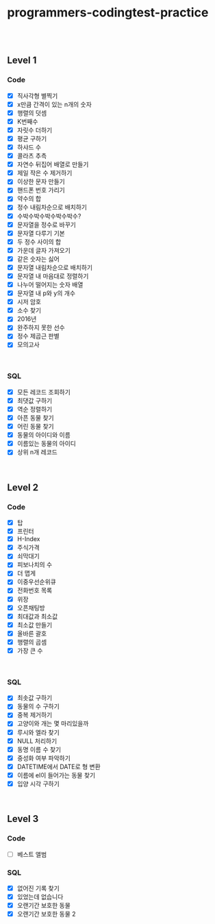 # programmers-codingtest-practice

<br>
<br>

## Level 1
### Code

- [x] 직사각형 별찍기
- [x] x만큼 간격이 있는 n개의 숫자
- [x] 행렬의 덧셈
- [x] K번째수
- [x] 자릿수 더하기
- [x] 평균 구하기
- [x] 하샤드 수
- [x] 콜라츠 추측
- [x] 자연수 뒤집어 배열로 만들기
- [x] 제일 작은 수 제거하기
- [x] 이상한 문자 만들기
- [x] 핸드폰 번호 가리기
- [x] 약수의 합
- [x] 정수 내림차순으로 배치하기
- [x] 수박수박수박수박수박수?
- [x] 문자열을 정수로 바꾸기
- [x] 문자열 다루기 기본
- [x] 두 정수 사이의 합
- [x] 가운데 글자 가져오기
- [x] 같은 숫자는 싫어
- [x] 문자열 내림차순으로 배치하기
- [x] 문자열 내 마음대로 정렬하기
- [x] 나누어 떨어지는 숫자 배열
- [x] 문자열 내 p와 y의 개수
- [x] 시저 암호
- [x] 소수 찾기
- [x] 2016년
- [x] 완주하지 못한 선수
- [x] 정수 제곱근 판별
- [x] 모의고사

<br>

### SQL

- [x] 모든 레코드 조회하기
- [x] 최댓값 구하기
- [x] 역순 정렬하기
- [x] 아픈 동물 찾기
- [x] 어린 동물 찾기
- [x] 동물의 아이디와 이름
- [x] 이름있는 동물의 아이디  
- [x] 상위 n개 레코드

<br>

## Level 2

### Code

- [x] 탑
- [x] 프린터
- [x] H-Index
- [x] 주식가격
- [x] 쇠막대기
- [x] 피보나치의 수
- [x] 더 맵게
- [x] 이중우선순위큐
- [x] 전화번호 목록
- [x] 위장
- [x] 오픈채팅방
- [x] 최대값과 최소값
- [x] 최소값 만들기
- [x] 올바른 괄호
- [x] 행렬의 곱셈
- [x] 가장 큰 수

<br>

### SQL

- [x] 최솟값 구하기
- [x] 동물의 수 구하기
- [x] 중복 제거하기
- [x] 고양이와 개는 몇 마리있을까
- [x] 루시와 엘라 찾기
- [x] NULL 처리하기 
- [x] 동명 이름 수 찾기
- [x] 중성화 여부 파악하기 
- [x] DATETIME에서 DATE로 형 변환
- [x] 이름에 el이 들어가는 동물 찾기
- [x] 입양 시각 구하기 

<br>

## Level 3

### Code

- [ ] 베스트 앨범

### SQL

- [x] 없어진 기록 찾기
- [x] 있었는데 없습니다
- [x] 오랜기간 보호한 동물
- [x] 오랜기간 보호한 동물 2